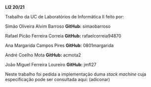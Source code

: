 **LI2 20/21**

Trabalho da UC de Laboratórios de Informática II feito por:

Simão Oliveira Alvim Barroso
**GitHub:** simaobarroso

Rafael Picão Ferreira Correia
**GitHub:** rafaelcorreia94870

Ana Margarida Campos Pires
**GitHub:** 0801margarida

André Coelho Mota
**GitHub:** acmota2

João Miguel Ferreira Loureiro
**GitHub:** jmfl27

Neste trabalho foi pedida a implementação duma _stack machine_ cuja especificação pode ser consultada aqui: (adiconar)
